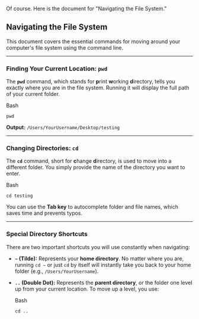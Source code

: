 Of course. Here is the document for "Navigating the File System."

## Navigating the File System

This document covers the essential commands for moving around your computer's file system using the command line.

---

### Finding Your Current Location: `pwd`

The **`pwd`** command, which stands for **p**rint **w**orking **d**irectory, tells you exactly where you are in the file system. Running it will display the full path of your current folder.

Bash

```
pwd
```

**Output:** `/Users/YourUsername/Desktop/testing`

---

### Changing Directories: `cd`

The **`cd`** command, short for **c**hange **d**irectory, is used to move into a different folder. You simply provide the name of the directory you want to enter.

Bash

```
cd testing
```

You can use the **Tab key** to autocomplete folder and file names, which saves time and prevents typos.

---

### Special Directory Shortcuts

There are two important shortcuts you will use constantly when navigating:

- **`~` (Tilde):** Represents your **home directory**. No matter where you are, running `cd ~` or just `cd` by itself will instantly take you back to your home folder (e.g., `/Users/YourUsername`).
    
- **`..` (Double Dot):** Represents the **parent directory**, or the folder one level up from your current location. To move up a level, you use:
    
    Bash
    
    ```
    cd ..
    ```